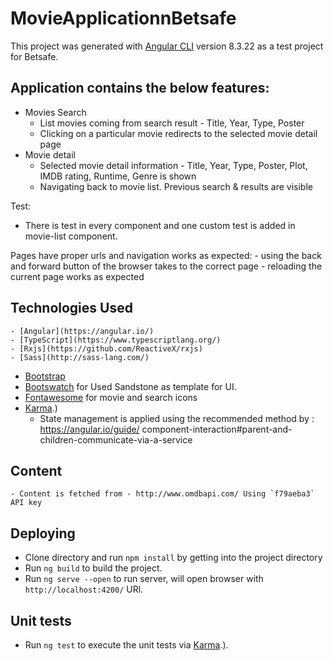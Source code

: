 # MovieApplicationnBetsafe

This project was generated with [Angular CLI](https://github.com/angular/angular-cli) version 8.3.22 as a test project for Betsafe.

## Application contains the below features:

- Movies Search
	- List movies coming from search result - Title, Year, Type, Poster
	- Clicking on a particular movie redirects to the selected movie detail page
- Movie detail
	- Selected movie detail information - Title, Year, Type, Poster, Plot, IMDB rating, Runtime, Genre is shown
	- Navigating back to movie list. Previous search & results are visible

Test:
  - There is test in every component and one custom test is added in movie-list component.

Pages have proper urls and navigation works as expected:
	- using the back and forward button of the browser takes to the correct page
	- reloading the current page works as expected


## Technologies Used

	- [Angular](https://angular.io/)
	- [TypeScript](https://www.typescriptlang.org/)
	- [Rxjs](https://github.com/ReactiveX/rxjs)
	- [Sass](http://sass-lang.com/)
  - [Bootstrap](https://getbootstrap.com/)
  - [Bootswatch](https://bootswatch.com/) for Used Sandstone as template for UI.
  - [Fontawesome](https://www.npmjs.com/package/font-awesome) for movie and search icons
  - [Karma](https://karma-runner.github.io).)
	- State management is applied using the recommended method by : https://angular.io/guide/
  component-interaction#parent-and-children-communicate-via-a-service

## Content
	- Content is fetched from - http://www.omdbapi.com/ Using `f79aeba3` API key 

## Deploying
  - Clone directory and run `npm install` by getting into the project directory 
  - Run `ng build` to build the project.
  - Run `ng serve --open` to run server, will open browser with `http://localhost:4200/` URl.


## Unit tests 
  - Run `ng test` to execute the unit tests via [Karma](https://karma-runner.github.io).).
